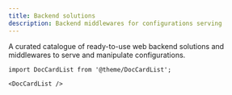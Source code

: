 ```yaml
---
title: Backend solutions
description: Backend middlewares for configurations serving
---
```


A curated catalogue of ready-to-use web backend solutions and middlewares to serve and manipulate configurations.

```mdx-code-block
import DocCardList from '@theme/DocCardList';

<DocCardList />
```
